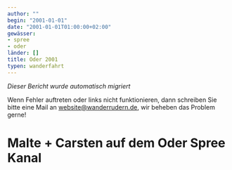 ```yaml
---
author: ""
begin: "2001-01-01"
date: "2001-01-01T01:00:00+02:00"
gewässer:
- spree
- oder
länder: []
title: Oder 2001
typen: wanderfahrt
---
```



*Dieser Bericht wurde automatisch migriert*

Wenn Fehler auftreten oder links nicht funktionieren, dann schreiben Sie bitte eine Mail an website@wanderrudern.de, wir beheben das Problem gerne!



# Malte + Carsten auf dem Oder Spree Kanal


